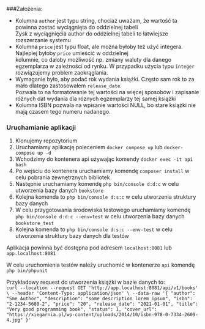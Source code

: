 ###Założenia:
* Kolumna `author` jest typu string, chociaż uważam, że wartość ta powinna zostać wyciągnięta do oddzielnej tabeli  
  Zysk z wyciągnięcia author do oddzielnej tabeli to łatwiejsze rozszerzanie systemu
* Kolumna `price` jest typu float, ale można byłoby też użyć integera. Najlepiej byłoby `price` umieścić w oddzielnej  
  kolumnie, co dałoby możliwość np. zmiany waluty dla danego egzemplarza w zależności od rynku. W przypadku użycia typu `integer` rozwiązujemy problem zaokrąglania.
* Wymaganie było, aby podać rok wydania książki. Często sam rok to za mało dlatego zastosowałem `release_date`.  
  Pozwala to na formatowanie tej wartości na więcej sposobów i zapisanie różnych dat wydania dla róznych egzemplarzy tej samej książki
* Kolumna ISBN pozwala na wpisanie wartości NULL, bo stare książki nie mają czasem tego numeru nadanego.

### Uruchamianie aplikacji
1. Klonujemy repozytorium
2. Uruchamiamy aplikację poleceniem `docker compose up` lub `docker-compose up -d`
3. Wchodzimy do kontenera api używając komendy `docker exec -it api bash`
4. Po wejściu do kontenera uruchamiamy komendę `composer install` w celu pobrania zewnętrznych bibliotek
5. Następnie uruchamiamy komendę `php bin/console d:d:c` w celu utworzenia bazy danych `bookstore`
6. Kolejna komenda to `php bin/console d:s:c` w celu utworzenia struktury bazy danych
7. W celu przygotowania środowiska testowego uruchamiamy komendę `php bin/console d:d:c --env=test` w celu utworzenia bazy danych `bookstore_test`
8. Kolejna komenda to `php bin/console d:s:c --env-test` w celu utworzenia struktury bazy danych dla testów

Aplikacja powinna być dostępna pod adresem `localhost:8081` lub `app.localhost:8081`

W celu uruchomienia testów należy uruchomić w kontenerze `api` komendę `php bin/phpunit`

Przykładowy request do utworzenia książki w bazie danych to:  
`curl --location --request GET 'http://app.localhost:8081/api/v1/books' \
--header 'Content-Type: application/json' \
--data-raw '{
"author": "Sme Author",
"description": "some description lorem ipsum",
"isbn": "2-1234-5680-2",
"price": "20",
"release_date": "2021-01-01",
"title": "Very good programming book",
"status": 1,
"cover_url": "https://xiegarnia.pl/wp-content/uploads/2014/10/isbn-978-0-7334-2609-4.jpg"
}'`